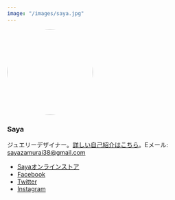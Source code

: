 ```yaml
---
image: "/images/saya.jpg"
---
```


<img src="/images/saya.jpg" width="200" height="200" style="border-radius: 50%;"/>

### Saya

ジュエリーデザイナー。[詳しい自己紹介はこちら](/posts/about-me)。Eメール: [sayazamurai38@gmail.com](mailto:sayazamurai38@gmail.com)

- [Sayaオンラインストア](http://sayazamurai.thebase.in/)
- [Facebook](https://www.facebook.com/saya.jewels/)
- [Twitter](https://twitter.com/sayajewels)
- [Instagram](https://instagram.com/sayazamurai38)
